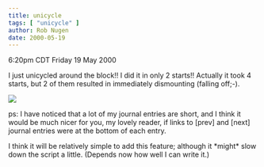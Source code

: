 ```yaml
---
title: unicycle
tags: [ "unicycle" ]
author: Rob Nugen
date: 2000-05-19
---
```


<title>Unicyclin'</title>
<p class=date>6:20pm CDT Friday 19 May 2000</p>

<p>I just unicycled around the block!!  I did it in only 2 starts!!
Actually it took 4 starts, but 2 of them resulted in immediately
dismounting (falling off;-).

<p><img src='/images/rob/wL-ROB.gif'>

<p>ps: I have noticed that a lot of my journal entries are short, and
I think it would be much nicer for you, my lovely reader, if links to
[prev] and [next] journal entries were at the bottom of each entry.

<p>I think it will be relatively simple to add this feature; although
it *might* slow down the script a little.  (Depends now how well I can
write it.)

